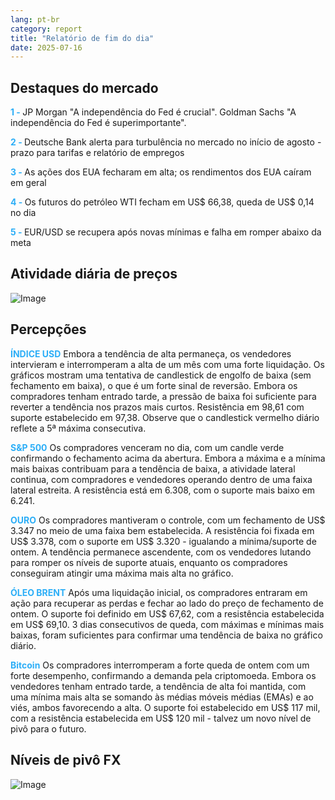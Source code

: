 ```yaml
---
lang: pt-br
category: report
title: "Relatório de fim do dia"
date: 2025-07-16
---
```



<h2>Destaques do mercado</h2>
<strong style="color: #2caef7;">1 - </strong> JP Morgan "A independência do Fed é crucial". Goldman Sachs "A independência do Fed é superimportante".

<strong style="color: #2caef7;">2 - </strong> Deutsche Bank alerta para turbulência no mercado no início de agosto - prazo para tarifas e relatório de empregos

<strong style="color: #2caef7;">3 - </strong> As ações dos EUA fecharam em alta; os rendimentos dos EUA caíram em geral


<strong style="color: #2caef7;">4 - </strong> Os futuros do petróleo WTI fecham em US$ 66,38, queda de US$ 0,14 no dia

<strong style="color: #2caef7;">5 - </strong> EUR/USD se recupera após novas mínimas e falha em romper abaixo da meta



<h2>Atividade diária de preços</h2>
<img src="https://markleighedu.github.io/img/Jul-2025/16-Jul-2025/price.jpg" alt="Image"/>

<h2>Percepções</h2>
<strong style="color: #2caef7;">ÍNDICE USD</strong> Embora a tendência de alta permaneça, os vendedores intervieram e interromperam a alta de um mês com uma forte liquidação. Os gráficos mostram uma tentativa de candlestick de engolfo de baixa (sem fechamento em baixa), o que é um forte sinal de reversão. Embora os compradores tenham entrado tarde, a pressão de baixa foi suficiente para reverter a tendência nos prazos mais curtos. Resistência em 98,61 com suporte estabelecido em 97,38. Observe que o candlestick vermelho diário reflete a 5ª máxima consecutiva.

<strong style="color: #2caef7;">S&P 500</strong> Os compradores venceram no dia, com um candle verde confirmando o fechamento acima da abertura. Embora a máxima e a mínima mais baixas contribuam para a tendência de baixa, a atividade lateral continua, com compradores e vendedores operando dentro de uma faixa lateral estreita. A resistência está em 6.308, com o suporte mais baixo em 6.241.

<strong style="color: #2caef7;">OURO</strong> Os compradores mantiveram o controle, com um fechamento de US$ 3.347 no meio de uma faixa bem estabelecida. A resistência foi fixada em US$ 3.378, com o suporte em US$ 3.320 - igualando a mínima/suporte de ontem. A tendência permanece ascendente, com os vendedores lutando para romper os níveis de suporte atuais, enquanto os compradores conseguiram atingir uma máxima mais alta no gráfico.

<strong style="color: #2caef7;">ÓLEO BRENT</strong> Após uma liquidação inicial, os compradores entraram em ação para recuperar as perdas e fechar ao lado do preço de fechamento de ontem. O suporte foi definido em US$ 67,62, com a resistência estabelecida em US$ 69,10. 3 dias consecutivos de queda, com máximas e mínimas mais baixas, foram suficientes para confirmar uma tendência de baixa no gráfico diário.

<strong style="color: #2caef7;">Bitcoin</strong> Os compradores interromperam a forte queda de ontem com um forte desempenho, confirmando a demanda pela criptomoeda. Embora os vendedores tenham entrado tarde, a tendência de alta foi mantida, com uma mínima mais alta se somando às médias móveis médias (EMAs) e ao viés, ambos favorecendo a alta. O suporte foi estabelecido em US$ 117 mil, com a resistência estabelecida em US$ 120 mil - talvez um novo nível de pivô para o futuro.



<h2>Níveis de pivô FX</h2>
<img src="https://markleighedu.github.io/img/Jul-2025/16-Jul-2025/pivot.jpg" alt="Image"/>
